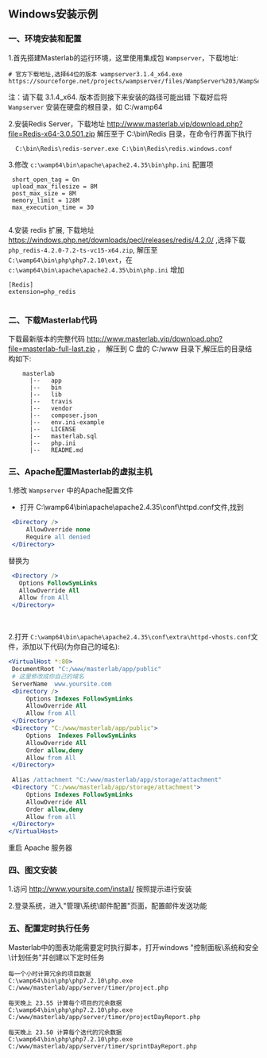 


## Windows安装示例

### 一、环境安装和配置

1.首先搭建Masterlab的运行环境，这里使用集成包 `Wampserver`，下载地址:
```text
# 官方下载地址,选择64位的版本 wampserver3.1.4_x64.exe
https://sourceforge.net/projects/wampserver/files/WampServer%203/WampServer%203.0.0/wampserver3.1.4_x64.exe/download

```
  注：请下载 3.1.4_x64. 版本否则接下来安装的路径可能出错
  下载好后将 `Wampserver` 安装在硬盘的根目录，如 C:/wamp64
  
  
2.安装Redis Server，下载地址 http://www.masterlab.vip/download.php?file=Redis-x64-3.0.501.zip
  解压至于 C:\bin\Redis 目录，在命令行界面下执行 
  ```
    C:\bin\Redis\redis-server.exe C:\bin\Redis\redis.windows.conf
```
  
3.修改 `c:\wamp64\bin\apache\apache2.4.35\bin\php.ini` 配置项
  ```
   short_open_tag = On
   upload_max_filesize = 8M
   post_max_size = 8M
   memory_limit = 128M
   max_execution_time = 30
   
  ```
4.安装 redis 扩展, 下载地址 https://windows.php.net/downloads/pecl/releases/redis/4.2.0/ ,选择下载 `php_redis-4.2.0-7.2-ts-vc15-x64.zip`,
 解压至 `C:\wamp64\bin\php\php7.2.10\ext`，在 `c:\wamp64\bin\apache\apache2.4.35\bin\php.ini` 增加
 
   ```
[Redis]
extension=php_redis
    
   ```

### 二、下载Masterlab代码

下载最新版本的完整代码  http://www.masterlab.vip/download.php?file=masterlab-full-last.zip ，
 解压到 C 盘的 C:/www 目录下,解压后的目录结构如下:
```
    masterlab            
      |--   app   
      |--   bin  
      |--   lib    
      |--   travis
      |--   vendor
      |--   composer.json
      |--   env.ini-example       
      |--   LICENSE
      |--   masterlab.sql    
      |--   php.ini    
      |--   README.md
```

### 三、Apache配置Masterlab的虚拟主机
1.修改 `Wampserver` 中的Apache配置文件

   + 打开 C:\wamp64\bin\apache\apache2.4.35\conf\httpd.conf文件,找到

   ```apache
    <Directory />
        AllowOverride none
        Require all denied
    </Directory>
  ```
   替换为
   ```apache
    <Directory />
      Options FollowSymLinks
      AllowOverride All      
      Allow from All  
    </Directory>
  ```
<br>

2.打开 `C:\wamp64\bin\apache\apache2.4.35\conf\extra\httpd-vhosts.conf`文件，添加以下代码(为你自己的域名):

   ```apache
   <VirtualHost *:80>
    DocumentRoot "C:/www/masterlab/app/public"
    # 这里修改成你自己的域名
    ServerName  www.yoursite.com
    <Directory />    
        Options Indexes FollowSymLinks
        AllowOverride All      
        Allow from All     
    </Directory>    
    <Directory "C:/www/masterlab/app/public">    
        Options  Indexes FollowSymLinks    
        AllowOverride All    
        Order allow,deny    
        Allow from All    
    </Directory>    
	
    Alias /attachment "C:/www/masterlab/app/storage/attachment" 
    <Directory "C:/www/masterlab/app/storage/attachment">
		Options Indexes FollowSymLinks
		AllowOverride All
		Order allow,deny
		Allow from all
	</Directory>  
  </VirtualHost>
  ```
重启 Apache 服务器


### 四、图文安装
1.访问 http://www.yoursite.com/install/ 按照提示进行安装 

2.登录系统，进入"管理\系统\邮件配置"页面，配置邮件发送功能


### 五、配置定时执行任务
Masterlab中的图表功能需要定时执行脚本，打开windows "控制面板\系统和安全\计划任务"并创建以下定时任务
 ```text
 每一个小时计算冗余的项目数据
 C:\wamp64\bin\php\php7.2.10\php.exe  C:/www/masterlab/app/server/timer/project.php
 
 每天晚上 23.55 计算每个项目的冗余数据
C:\wamp64\bin\php\php7.2.10\php.exe  C:/www/masterlab/app/server/timer/projectDayReport.php

 每天晚上 23.50 计算每个迭代的冗余数据
C:\wamp64\bin\php\php7.2.10\php.exe  C:/www/masterlab/app/server/timer/sprintDayReport.php
```

 
 
